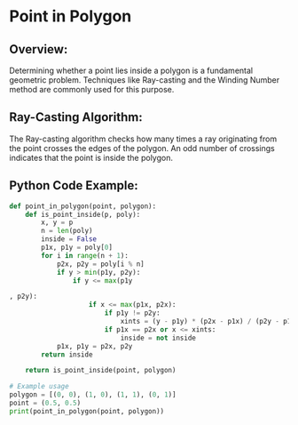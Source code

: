 # **Point in Polygon**

## **Overview:**
Determining whether a point lies inside a polygon is a fundamental geometric problem. Techniques like Ray-casting and the Winding Number method are commonly used for this purpose.

## **Ray-Casting Algorithm:**

The Ray-casting algorithm checks how many times a ray originating from the point crosses the edges of the polygon. An odd number of crossings indicates that the point is inside the polygon.

## **Python Code Example:**

```python
def point_in_polygon(point, polygon):
    def is_point_inside(p, poly):
        x, y = p
        n = len(poly)
        inside = False
        p1x, p1y = poly[0]
        for i in range(n + 1):
            p2x, p2y = poly[i % n]
            if y > min(p1y, p2y):
                if y <= max(p1y

, p2y):
                    if x <= max(p1x, p2x):
                        if p1y != p2y:
                            xints = (y - p1y) * (p2x - p1x) / (p2y - p1y) + p1x
                        if p1x == p2x or x <= xints:
                            inside = not inside
            p1x, p1y = p2x, p2y
        return inside

    return is_point_inside(point, polygon)

# Example usage
polygon = [(0, 0), (1, 0), (1, 1), (0, 1)]
point = (0.5, 0.5)
print(point_in_polygon(point, polygon))
```

